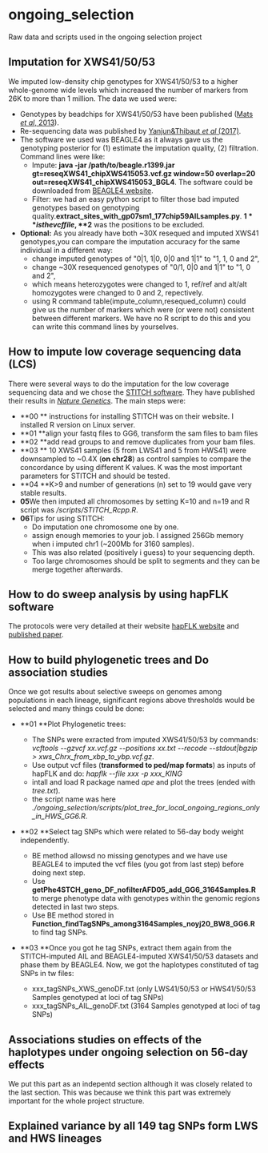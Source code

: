 # ongoing_selection
Raw data and scripts used in the ongoing selection project
## Imputation for XWS41/50/53
We imputed low-density chip genotypes for XWS41/50/53 to a higher whole-genome wide levels which increased the number of markers from 26K to more than 1 million. The data we used were:

  * Genotypes by beadchips for XWS41/50/53 have been published ([Mats *et al*, 2013](https://www.g3journal.org/content/3/12/2305.short)).
  * Re-sequencing data was published by [Yanjun&Thibaut *et al* (2017)](https://gsejournal.biomedcentral.com/articles/10.1186/s12711-019-0487-1).
  * The software we used was BEAGLE4 as it always gave us the genotyping posterior for (1) estimate the imputation quality, (2) filtration. Command lines were like:
    - Impute: **java -jar /path/to/beagle.r1399.jar gt=reseqXWS41_chipXWS415053.vcf.gz window=50 overlap=20 out=reseqXWS41_chipXWS415053_BGL4**. The software could be downloaded from [BEAGLE4 website](https://faculty.washington.edu/browning/beagle/b4_0.html).
    - Filter: we had an easy python script to filter those bad imputed genotypes based on genotyping quality.**extract_sites_with_gp07sm1_177chip59AILsamples.py**. **$1** is the vcf file, **$2** was the positions to be excluded.
  * **Optional:** As you already have both ~30X resequed and imputed XWS41 genotypes,you can compare the imputation accuracy for the same individual in a different way:
    - change imputed genotypes of "0|1, 1|0, 0|0 and 1|1" to "1, 1, 0 and 2",
    - change ~30X resequenced genotypes of "0/1,  0|0 and 1|1" to "1, 0 and 2",
    - which means heterozygotes were changed to 1, ref/ref and alt/alt homozygotes were changed to 0 and 2, repectively.
    - using R command table(impute_column,resequed_column) could give us the number of markers which were (or were not) consistent between different markers. We have no R script to do this and you can write this command lines by yourselves.

## How to impute low coverage sequencing data (LCS)
There were several ways to do the imputation for the low coverage sequencing data and we chose the [STITCH software](https://github.com/rwdavies/STITCH). They have published their results in [*Nature Genetics*](https://www.nature.com/articles/ng.3594). The main steps were:
  * **00 ** instructions for installing STITCH was on their website. I installed R version on Linux server.
  * **01 **align your fastq files to GG6, transform the sam files to bam files
  * **02 **add read groups to and remove duplicates from your bam files.
  * **03 ** 10 XWS41 samples (5 from LWS41 and 5 from HWS41) were downsampled to ~0.4X (**on chr28**) as control samples to compare the concordance by using different K values. K was the most important parameters for STITCH and should be tested.
  * **04 **K>9 and number of generations (n) set to 19 would gave very stable results.
  * **05**We then imputed all chromosomes by setting K=10 and n=19 and R script was */scripts/STITCH_Rcpp.R*.
  * **06**Tips for using STITCH:
    - Do imputation one chromosome one by one.
    - assign enough memories to your job. I assigned 256Gb memory when i imputed chr1 (~200Mb for 3160 samples).
    - This was also related (positively i guess) to your sequencing depth.
    - Too large chromosomes should be split to segments and they can be merge together afterwards.

## How to do sweep analysis by using hapFLK software
The protocols were very detailed at their website [hapFLK website](https://forge-dga.jouy.inra.fr/projects/hapflk) and [published paper](https://www.genetics.org/content/193/3/929.abstract).

## How to build phylogenetic trees and Do association studies
Once we got results about selective sweeps on genomes among populations in each lineage, significant regions above thresholds would be selected and many things could be done:
  * **01 **Plot Phylogenetic trees:
    - The SNPs were exracted from imputed XWS41/50/53 by commands: *vcftools --gzvcf xx.vcf.gz --positions xx.txt --recode --stdout|bgzip > xws_Chrx_from_xbp_to_ybp.vcf.gz*.
    - Use output vcf files (**transformed to ped/map formats**) as inputs of hapFLK and do: *hapflk --file xxx -p xxx_KING*
    - intall and load R package named *ape* and plot the trees (ended with *tree.txt*).
    - the script name was here *./ongoing_selection/scripts/plot_tree_for_local_ongoing_regions_only_in_HWS_GG6.R*.
  
  * **02 **Select tag SNPs which were related to 56-day body weight independently.
    - BE method allowsd no missing genotypes and we have use BEAGLE4 to imputed the vcf files (you got from last step) before doing next step.
    - Use **getPhe4STCH_geno_DF_nofilterAFD05_add_GG6_3164Samples.R** to merge phenotype data with genotypes within the genomic regions detected in last two steps.
    - Use BE method stored in **Function_findTagSNPs_among3164Samples_noyj20_BW8_GG6.R** to find tag SNPs.
  
  * **03 **Once you got he tag SNPs, extract them again from the STITCH-imputed AIL and BEAGLE4-imputed XWS41/50/53 datasets and phase them by BEAGLE4. Now, we got the haplotypes constituted of tag SNPs in tw files:
    - xxx_tagSNPs_XWS_genoDF.txt (only LWS41/50/53 or HWS41/50/53 Samples genotyped at loci of tag SNPs)
    - xxx_tagSNPs_AIL_genoDF.txt (3164 Samples genotyped at loci of tag SNPs)
  
## Associations studies on effects of the haplotypes under ongoing selection on 56-day effects
We put this part as an indepentd section although it was closely related to the last section. This was because we think this part was extremely important for the whole project structure.


## Explained variance by all 149 tag SNPs form LWS and HWS lineages


    
    
    
    
    
